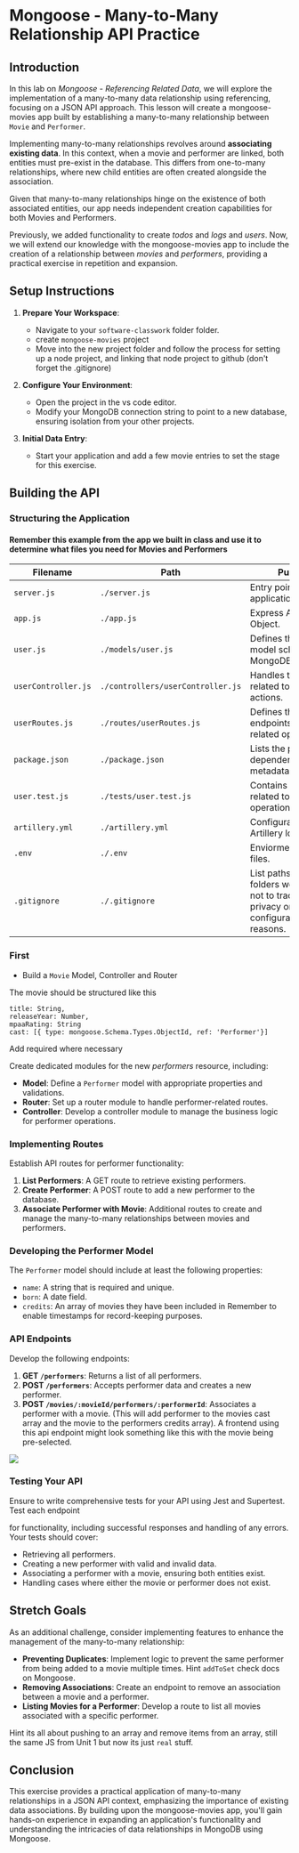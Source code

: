 # Mongoose - Many-to-Many Relationship API Practice

## Introduction

In this lab on _Mongoose - Referencing Related Data_, we will explore the implementation of a many-to-many data relationship using referencing, focusing on a JSON API approach. This lesson will create a mongoose-movies app built by establishing a many-to-many relationship between `Movie` and `Performer`.

Implementing many-to-many relationships revolves around **associating existing data**. In this context, when a movie and performer are linked, both entities must pre-exist in the database. This differs from one-to-many relationships, where new child entities are often created alongside the association.

Given that many-to-many relationships hinge on the existence of both associated entities, our app needs independent creation capabilities for both Movies and Performers.

Previously, we added functionality to create _todos_ and _logs_ and _users_. Now, we will extend our knowledge with the mongoose-movies app to include the creation of a relationship between _movies_ and  _performers_, providing a practical exercise in repetition and expansion.

## Setup Instructions

1. **Prepare Your Workspace**:
   - Navigate to your `software-classwork` folder folder.
   - create `mongoose-movies` project 
   - Move into the new project folder and follow the process for setting up a node project, and linking that node project to github (don't forget the .gitignore)

2. **Configure Your Environment**:
   - Open the project in the vs code editor.
   - Modify your MongoDB connection string to point to a new database, ensuring isolation from your other projects.

3. **Initial Data Entry**:
   - Start your application and add a few movie entries to set the stage for this exercise.

## Building the API

### Structuring the Application

#### Remember this example from the app we built in class and use it to determine what files you need for Movies and Performers

| Filename           | Path             | Purpose                                                           |
|------------------  |----------------- |----------------------------------------------------------------- |
| `server.js`           | `./server.js`       | Entry point for the application.                                 |
| `app.js`           | `./app.js`       | Express Application Object.                                 |
| `user.js`          | `./models/user.js` | Defines the User model schema for MongoDB/Mongoose.                      |
| `userController.js` | `./controllers/userController.js` | Handles the logic related to user actions.                   |
| `userRoutes.js`     | `./routes/userRoutes.js` | Defines the endpoints for user-related operations.            |
| `package.json`      | `./package.json` | Lists the project dependencies and metadata.                      |
| `user.test.js`      | `./tests/user.test.js` | Contains the tests related to user operations.                 |
| `artillery.yml`     | `./artillery.yml` | Configuration file for Artillery load tests.                      |
| `.env`     | `./.env` | Enviorment variable files.                      |
| `.gitignore`     | `./.gitignore` | List paths to files and folders we want git not to track for privacy or configuration reasons.                      |

### First 
- Build a `Movie` Model, Controller and Router

The movie should be structured like this

```
title: String,
releaseYear: Number,
mpaaRating: String
cast: [{ type: mongoose.Schema.Types.ObjectId, ref: 'Performer'}]
```

Add required where necessary

Create dedicated modules for the new _performers_ resource, including:

- **Model**: Define a `Performer` model with appropriate properties and validations.
- **Router**: Set up a router module to handle performer-related routes.
- **Controller**: Develop a controller module to manage the business logic for performer operations.

### Implementing Routes

Establish API routes for performer functionality:

1. **List Performers**: A GET route to retrieve existing performers.
2. **Create Performer**: A POST route to add a new performer to the database.
3. **Associate Performer with Movie**: Additional routes to create and manage the many-to-many relationships between movies and performers.

### Developing the Performer Model

The `Performer` model should include at least the following properties:

- `name`: A string that is required and unique.
- `born`: A date field.
- `credits`: An array of movies they have been included in
Remember to enable timestamps for record-keeping purposes.

### API Endpoints

Develop the following endpoints:

1. **GET `/performers`**: Returns a list of all performers.
2. **POST `/performers`**: Accepts performer data and creates a new performer.
3. **POST `/movies/:movieId/performers/:performerId`**: Associates a performer with a movie. (This will add performer to the movies cast array and the movie to the performers credits array). A frontend using this api endpoint might look something like this with the movie being pre-selected.

<img src="https://i.imgur.com/Yi6ZiI4.png"/>

### Testing Your API

Ensure to write comprehensive tests for your API using Jest and Supertest. Test each endpoint

for functionality, including successful responses and handling of any errors. Your tests should cover:

- Retrieving all performers.
- Creating a new performer with valid and invalid data.
- Associating a performer with a movie, ensuring both entities exist.
- Handling cases where either the movie or performer does not exist.

## Stretch Goals

As an additional challenge, consider implementing features to enhance the management of the many-to-many relationship:

- **Preventing Duplicates**: Implement logic to prevent the same performer from being added to a movie multiple times. Hint `addToSet` check docs on Mongoose.
- **Removing Associations**: Create an endpoint to remove an association between a movie and a performer.
- **Listing Movies for a Performer**: Develop a route to list all movies associated with a specific performer.

Hint its all about pushing to an array and remove items from an array, still the same JS from Unit 1 but now its just `real` stuff.

## Conclusion

This exercise provides a practical application of many-to-many relationships in a JSON API context, emphasizing the importance of existing data associations. By building upon the mongoose-movies app, you'll gain hands-on experience in expanding an application's functionality and understanding the intricacies of data relationships in MongoDB using Mongoose.